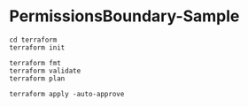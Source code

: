 # PermissionsBoundary-Sample






```shell
cd terraform
terraform init

terraform fmt
terraform validate
terraform plan

terraform apply -auto-approve

```